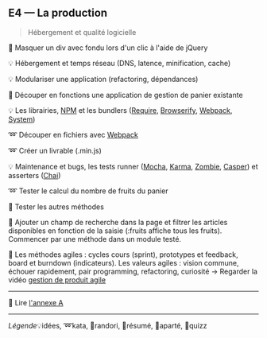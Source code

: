 ## E4 — La production
> Hébergement et qualité logicielle

:cactus: Masquer un div avec fondu lors d'un clic à l'aide de jQuery

:bulb: Hébergement et temps réseau (DNS, latence, minification, cache)

:bulb: Modulariser une application (refactoring, dépendances)

:beginner: Découper en fonctions une application de gestion de panier existante

:bulb: Les librairies, [NPM](https://www.npmjs.com/) et les bundlers ([Require](http://requirejs.org/), [Browserify](http://browserify.org/), [Webpack](https://webpack.github.io/), [System](https://github.com/systemjs/systemjs))

:loop: Découper en fichiers avec [Webpack](https://webpack.github.io/)

:loop: Créer un livrable (.min.js)

:bulb: Maintenance et bugs, les tests runner ([Mocha](https://mochajs.org/), [Karma](https://karma-runner.github.io), [Zombie](http://zombie.js.org/), [Casper](http://casperjs.org/)) et asserters ([Chai](http://chaijs.com/))

:loop: Tester le calcul du nombre de fruits du panier

:beginner: Tester les autres méthodes

:beginner: Ajouter un champ de recherche dans la page et filtrer les articles disponibles en fonction de la saisie (:fruits affiche tous les fruits). Commencer par une méthode dans un module testé.

:cookie: Les méthodes agiles : cycles cours (sprint), prototypes et feedback, board et burndown (indicateurs). Les valeurs agiles : vision commune, échouer rapidement, pair programming, refactoring, curiosité → Regarder la vidéo [gestion de produit agile](https://www.youtube.com/watch?v=3qMpB-UH9kA)

---

:closed_book: Lire [l'annexe A](https://goo.gl/QbZSn8#heading=h.17ho6ha21lgt)

---

_Légende_:bulb:idées, :loop:kata, :beginner:randori, :closed_book:résumé, :cookie:aparté, :cactus:quizz
